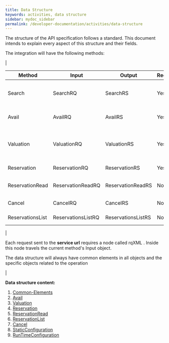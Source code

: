 ```yaml
---
title: Data Structure
keywords: activities, data structure
sidebar: mydoc_sidebar
permalink: /developer-documentation/activities/data-structure
---
```


The structure of the API specification follows a standard. This document
intends to explain every aspect of this structure and their fields.

The integration will have the following methods:

|

| **Method**		| **Input**		| **Output**		| **Required**	| **Description**		|
| --------------------- | --------------------- | --------------------- | ------------- | ----------------------------- |
| Search    		| SearchRQ   		| SearchRS   		| Yes  		| Gets destinations and events available |
| Avail     		| AvailRQ    		| AvailRS    		| Yes  		| Makes an availability call	|
| Valuation 		| ValuationRQ		| ValuationRS		| Yes  		| Makes a valuation for refresh ticket price (pre-book) |
| Reservation		| ReservationRQ		| ReservationRS		| Yes  		| Makes a booking		|
| ReservationRead	| ReservationReadRQ	| ReservationReadRS	| No    	| Information about one reservation |
| Cancel    		| CancelRQ   		| CancelRS   		| No   		| Cancel a reservation		|
| ReservationsList	| ReservationsListRQ	| ReservationsListRS	| No   		| List of Reservations		|
                       
|

Each request sent to the **service url** requires a node called rqXML .
Inside this node travels the current method's Input object.

The data structure will always have common elements in all objects and
the specific objects related to the operation

|

**Data structure content:**

1. [Common-Elements](/developer-documentation/activities/DSF/common-elements)
2. [Avail](/developer-documentation/activities/DSF/avail)
3. [Valuation](/developer-documentation/activities/DSF/valuation)
4. [Reservation](/developer-documentation/activities/DSF/reservation)
5. [ReservationRead](/developer-documentation/activities/DSF/reservation-read)
6. [ReservationList](/developer-documentation/activities/DSF/reservation-list)
7. [Cancel](/developer-documentation/activities/DSF/cancel)
8. [StaticConfiguration](/developer-documentation/activities/DSF/static-configuration)
9. [RunTimeConfiguration](/developer-documentation/activities/DSF/runtimeconfiguration)



